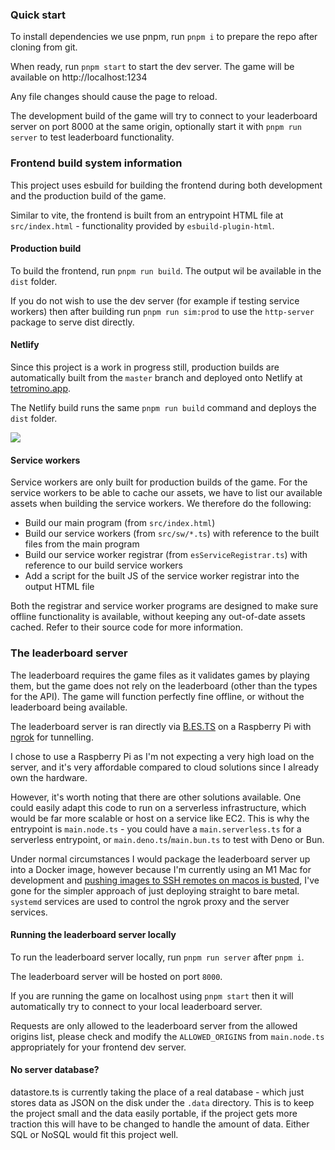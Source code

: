 ### Quick start

To install dependencies we use pnpm, run `pnpm i` to prepare the repo after cloning from git.

When ready, run `pnpm start` to start the dev server.
The game will be available on http://localhost:1234

Any file changes should cause the page to reload.

The development build of the game will try to connect to your leaderboard server on port 8000 at the same origin, optionally start it with `pnpm run server` to test leaderboard functionality.

### Frontend build system information

This project uses esbuild for building the frontend during both development and the production build of the game.

Similar to vite, the frontend is built from an entrypoint HTML file at `src/index.html` - functionality provided by `esbuild-plugin-html`.

#### Production build

To build the frontend, run `pnpm run build`. The output wil be available in the `dist` folder.

If you do not wish to use the dev server (for example if testing service workers) then after building run `pnpm run sim:prod` to use the `http-server` package to serve dist directly.

#### Netlify

Since this project is a work in progress still, production builds are automatically built from the `master` branch and deployed onto Netlify at [tetromino.app](https://tetromino.app).

The Netlify build runs the same `pnpm run build` command and deploys the `dist` folder.

<a href="https://tetromino.app"><img src="https://api.netlify.com/api/v1/badges/7ba6531e-79ed-42d4-910e-f1f458a9c767/deploy-status" /></a>

#### Service workers

Service workers are only built for production builds of the game. For the service workers to be able to cache our assets, we have to list our available assets when building the service workers. We therefore do the following:

- Build our main program (from `src/index.html`)
- Build our service workers (from `src/sw/*.ts`) with reference to the built files from the main program
- Build our service worker registrar (from `esServiceRegistrar.ts`) with reference to our build service workers
- Add a script for the built JS of the service worker registrar into the output HTML file

Both the registrar and service worker programs are designed to make sure offline functionality is available, without keeping any out-of-date assets cached. Refer to their source code for more information.

### The leaderboard server

The leaderboard requires the game files as it validates games by playing them, but the game does not rely on the leaderboard (other than the types for the API). The game will function perfectly fine offline, or without the leaderboard being available.

The leaderboard server is ran directly via [B.ES.TS](https://github.com/benjamingwynn/bests) on a Raspberry Pi with [ngrok](https://ngrok.com/) for tunnelling.

I chose to use a Raspberry Pi as I'm not expecting a very high load on the server, and it's very affordable compared to cloud solutions since I already own the hardware.

However, it's worth noting that there are other solutions available. One could easily adapt this code to run on a serverless infrastructure, which would be far more scalable or host on a service like EC2. This is why the entrypoint is `main.node.ts` - you could have a `main.serverless.ts` for a serverless entrypoint, or `main.deno.ts`/`main.bun.ts` to test with Deno or Bun.

Under normal circumstances I would package the leaderboard server up into a Docker image, however because I'm currently using an M1 Mac for development and [pushing images to SSH remotes on macos is busted](https://github.com/docker/for-mac/issues/6869), I've gone for the simpler approach of just deploying straight to bare metal. `systemd` services are used to control the ngrok proxy and the server services.

#### Running the leaderboard server locally

To run the leaderboard server locally, run `pnpm run server` after `pnpm i`.

The leaderboard server will be hosted on port `8000`.

If you are running the game on localhost using `pnpm start` then it will automatically try to connect to your local leaderboard server.

Requests are only allowed to the leaderboard server from the allowed origins list, please check and modify the `ALLOWED_ORIGINS` from `main.node.ts` appropriately for your frontend dev server.

#### No server database?

datastore.ts is currently taking the place of a real database - which just stores data as JSON on the disk under the `.data` directory. This is to keep the project small and the data easily portable, if the project gets more traction this will have to be changed to handle the amount of data. Either SQL or NoSQL would fit this project well.
